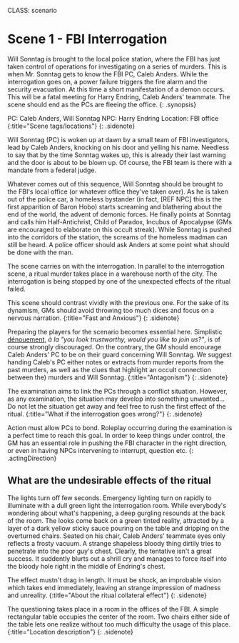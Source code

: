 CLASS: scenario

# Scene 1 - FBI Interrogation

Will Sonntag is brought to the local police station, where the FBI has just
taken control of operations for investigating on a series of murders. This is
when Mr. Sonntag gets to know the FBI PC, Caleb Anders. While the interrogation
goes on, a power failure triggers the fire alarm and the security evacuation.
At this time a short manifestation of a demon occurs. This will be a fatal
meeting for Harry Endring, Caleb Anders' teammate. The scene should end as the
PCs are fleeing the office.
{: .synopsis}

PC: Caleb Anders, Will Sonntag
NPC: Harry Endring
Location: FBI office
{:title="Scene tags/locations"}
{: .sidenote}

Will Sonntag (PC) is woken up at dawn by a small team of FBI investigators,
lead by Caleb Anders, knocking on his door and yelling his name. Needless to
say that by the time Sonntag wakes up, this is already their last warning and
the door is about to be blown up. Of course, the FBI team is there with a
mandate from a federal judge.

Whatever comes out of this sequence, Will Sonntag should be brought to the
FBI's local office (or whatever office they've taken over). As he is taken out
of the police car, a homeless bystander (in fact, [REF NPC] this is the first
apparition of Baron Hobo) starts screaming and blathering about the end of the
world, the advent of demonic forces. He finally points at Sonntag and calls him
Half-Antichrist, Child of Paradox, Incubus of Apocalypse (GMs are encouraged to
elaborate on this occult streak). While Sonntag is pushed into the corridors of
the station, the screams of the homeless madman can still be heard. A police
officer should ask Anders at some point what should be done with the man.

The scene carries on with the interrogation. In parallel to the interrogation
scene, a ritual murder takes place in a warehouse north of the city. The
interrogation is being stopped by one of the unexpected effects of the ritual
failed.

This scene should contrast vividly with the previous one. For the sake of its
dynamism, GMs should avoid throwing too much dices and focus on a nervous
narration.
{:title="Fast and Anxious"}
{: .sidenote}

Preparing the players for the scenario becomes essential here. Simplistic
[dénouement](http://deadgentlemen.com/projects/the-gamers/the-gamers/),
_à la_ _"you look trustworthy, would you like to join us?"_,
is of course strongly discouraged. On the contrary, the GM should encourage
Caleb Anders' PC to be on their guard concerning Will Sonntag.  We suggest
handing Caleb's PC either notes or extracts from murder reports from the past
murders, as well as the clues that highlight an occult connection between the)
murders and Will Sonntag.
{:title="Antagonism"}
{: .sidenote}

The examination aims to link the PCs through a conflict situation. However, as
any examination, the situation may develop into something unwanted... Do not
let the situation get away and feel free to rush the first effect of
the ritual.
{:title="What if the interrogation goes wrong?"}
{: .sidenote}

Action must allow PCs to bond. Roleplay occurring during the examination
is a perfect time to reach this goal. In order to keep things under control,
the GM has an essential role in pushing the FBI character in the right
direction, or even in having NPCs intervening to interrupt, question etc.
{: .actingDirection}

## What are the undesirable effects of the ritual
The lights turn off  few seconds. Emergency lighting turn on rapidly to
illuminate with a dull green light the interrogation room. While everybody's
wondering about what's happening, a deep gurgling resounds at the back of the
room. The looks come back on a green tinted reality, attracted by a layer of a
dark yellow sticky sauce pouring on the table and dripping on the overturned
chairs. Seated on his chair, Caleb Anders' teammate eyes only reflects a frosty
vacuum. A strange shapeless bloody thing dirtily tries to penetrate into the
poor guy's chest. Clearly, the tentative isn't a great success. It
suddently blurts out a shrill cry and manages to force itself into the
bloody hole right in the middle of Endring's chest.

The effect mustn't drag in length. It must be shock, an improbable vision which
takes end immediately, leaving an strange impression of madness and unreality.
{:title="About the ritual collateral effect"}
{: .sidenote}

The questioning takes place in a room in the offices of the FBI. A simple
rectangular table occupies the center of the room. Two chairs either side of
the table lets one realize without too much difficulty the usage of this
place.
{:title="Location description"}
{: .sidenote}
